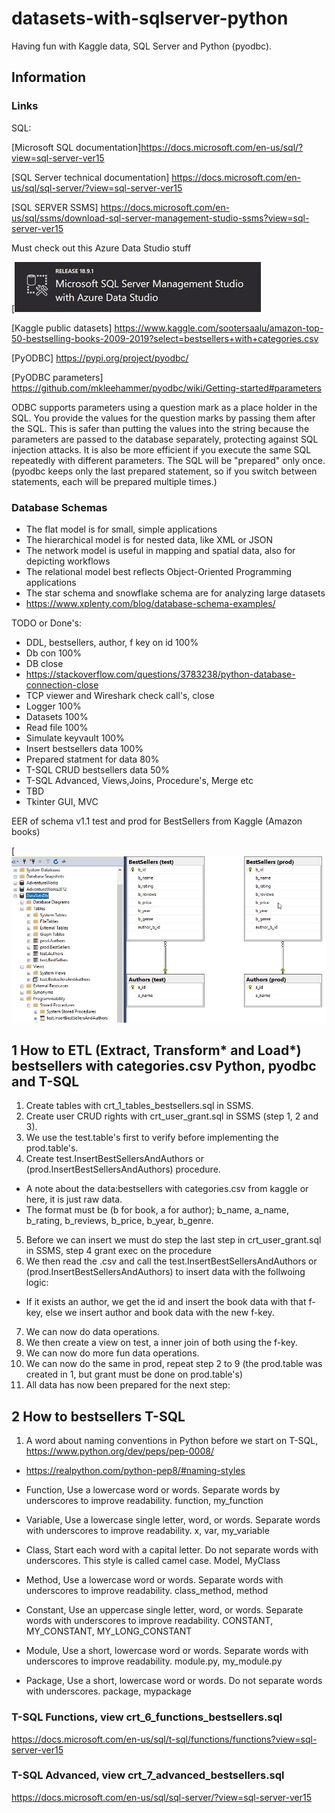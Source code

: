 # datasets-with-sqlserver-python
Having fun with Kaggle data, SQL Server and Python (pyodbc).

## Information
### Links
SQL:

[Microsoft SQL documentation]https://docs.microsoft.com/en-us/sql/?view=sql-server-ver15

[SQL Server technical documentation] https://docs.microsoft.com/en-us/sql/sql-server/?view=sql-server-ver15

[SQL SERVER SSMS] https://docs.microsoft.com/en-us/sql/ssms/download-sql-server-management-studio-ssms?view=sql-server-ver15

Must check out this Azure Data Studio stuff

[![Screenshot](x_SSMS_AZ.jpg)

[Kaggle public datasets] https://www.kaggle.com/sootersaalu/amazon-top-50-bestselling-books-2009-2019?select=bestsellers+with+categories.csv

[PyODBC] https://pypi.org/project/pyodbc/

[PyODBC parameters] https://github.com/mkleehammer/pyodbc/wiki/Getting-started#parameters

ODBC supports parameters using a question mark as a place holder in the SQL. 
You provide the values for the question marks by passing them after the SQL.
This is safer than putting the values into the string because the parameters are passed to the database separately, 
protecting against SQL injection attacks. It is also be more efficient if you execute the same SQL repeatedly with different parameters. 
The SQL will be "prepared" only once. (pyodbc keeps only the last prepared statement, so if you switch between statements, each will be prepared multiple times.)

### Database Schemas
* The flat model is for small, simple applications
* The hierarchical model is for nested data, like XML or JSON
* The network model is useful in mapping and spatial data, also for depicting workflows
* The relational model best reflects Object-Oriented Programming applications
* The star schema and snowflake schema are for analyzing large datasets
* https://www.xplenty.com/blog/database-schema-examples/

TODO or Done's:
* DDL, bestsellers, author, f key on id 100%
* Db con 100%
* DB close
* https://stackoverflow.com/questions/3783238/python-database-connection-close
* TCP viewer and Wireshark check call's, close
* Logger 100%
* Datasets 100%
* Read file 100%
* Simulate keyvault 100%
* Insert bestsellers data 100%
* Prepared statment for data 80%
* T-SQL CRUD bestsellers data 50%
* T-SQL Advanced, Views,Joins, Procedure's, Merge etc
* TBD
* Tkinter GUI, MVC

EER of schema v1.1 test and prod for BestSellers from Kaggle (Amazon books)

[![Screenshot](x_EER_schema1_bestsellers.jpg)

## 1 How to ETL (Extract, Transform* and Load*) bestsellers with categories.csv Python, pyodbc and T-SQL

1. Create tables with crt_1_tables_bestsellers.sql in SSMS.
2. Create user CRUD rights with crt_user_grant.sql in SSMS (step 1, 2 and 3).
3. We use the test.table's first to verify before implementing the prod.table's.
4. Create test.InsertBestSellersAndAuthors or (prod.InsertBestSellersAndAuthors) procedure.
*   A note about the data:bestsellers with categories.csv from kaggle or here, it is just raw data.
*   The format must be (b for book, a for author); b_name, a_name, b_rating, b_reviews, b_price, b_year, b_genre.
5. Before we can insert we must do step the last step in crt_user_grant.sql in SSMS, step 4 grant exec on the procedure
6.  We then read the .csv and call the test.InsertBestSellersAndAuthors or (prod.InsertBestSellersAndAuthors) to insert data with the follwoing logic:
*   If it exists an author, we get the id and insert the book data with that f-key, else we insert author and book data with the new f-key.
7. We can now do data operations.
8. We then create a view on test, a inner join of both using the f-key.
9. We can now do more fun data operations.
10. We can now do the same in prod, repeat step 2 to 9 (the prod.table was created in 1, but grant must be done on prod.table's)
11. All data has now been prepared for the next step:

## 2 How to bestsellers T-SQL

1. A word about naming conventions in Python before we start on T-SQL, https://www.python.org/dev/peps/pep-0008/
* https://realpython.com/python-pep8/#naming-styles

* Function, 	Use a lowercase word or words. Separate words by underscores to improve readability. 	function, my_function
* Variable, 	Use a lowercase single letter, word, or words. Separate words with underscores to improve readability. 	x, var, my_variable
* Class, 	Start each word with a capital letter. Do not separate words with underscores. This style is called camel case. 	Model, MyClass
* Method, 	Use a lowercase word or words. Separate words with underscores to improve readability. 	class_method, method
* Constant, 	Use an uppercase single letter, word, or words. Separate words with underscores to improve readability. 	CONSTANT, MY_CONSTANT, MY_LONG_CONSTANT
* Module, 	Use a short, lowercase word or words. Separate words with underscores to improve readability. 	module.py, my_module.py
* Package, 	Use a short, lowercase word or words. Do not separate words with underscores. 	package, mypackage


### T-SQL Functions, view crt_6_functions_bestsellers.sql

https://docs.microsoft.com/en-us/sql/t-sql/functions/functions?view=sql-server-ver15


### T-SQL Advanced, view crt_7_advanced_bestsellers.sql

https://docs.microsoft.com/en-us/sql/sql-server/?view=sql-server-ver15

